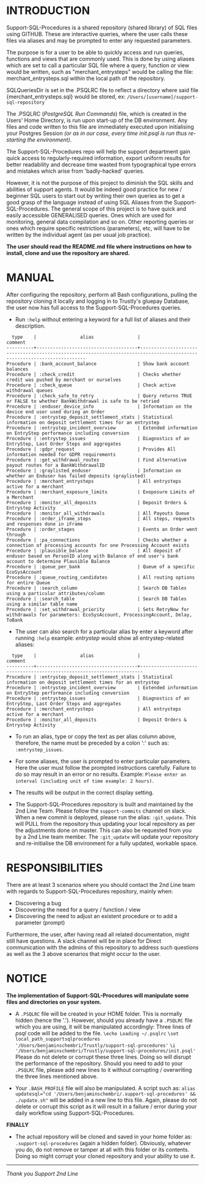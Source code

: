 # INTRODUCTION

Support-SQL-Procedures is a shared repository (shared library) of SQL files using GITHUB. These are interactive queries, where the user calls these files via aliases and may be prompted to enter any requested parameters.

The purpose is for a user to be able to quickly access and run queries, functions and views that are commonly used. This is done by using aliases which are set to call a particular SQL file where a query, function or view would be written, such as "merchant_entrysteps" would be calling the file: merchant_entrysteps.sql within the local path of the repository.

SQLQueriesDir is set in the .PSQLRC file to reflect a directory where said file {merchant_entrysteps.sql} would be stored, ex: ```/Users/[username]/support-sql-repository```

The .PSQLRC (_PostgreSQL Run Commands_) file, which is created in the Users' Home Directory, is run upon start-up of the DB environment. Any files and code written to this file are immediately executed upon initialising your Postgres Session _(or as in our case, every time init.psql is run thus re-starting the environment)_.

The Support-SQL-Procedures repo will help the support department gain quick access to regularly-required information, export uniform results for better readability and decrease time wasted from typographical type errors and mistakes which arise from 'badly-hacked' queries.

However, it is not the purpose of this project to diminish the SQL skills and abilities of support agents. It would be indeed good practice for new / beginner SQL users to start out by writing their own queries as to get a good grasp of the language instead of using SQL Aliases from the Support-SQL-Procedures.
The general scope of this project is to have quick and easily accessible GENERALISED queries. Ones which are used for monitoring, general data compilation and so on. Other reporting queries or ones which require specific restrictions (parameters), etc, will have to be written by the individual agent (as per usual job practice).

**The user should read the README.md file where instructions on how to install, clone and use the repository are shared.**


# MANUAL

After configuring the repository, perform all Bash configurations, pulling the repository cloning it locally and logging in to Trustly's gluepay Database, the user now has full access to the Support-SQL-Procedures queries.

- Run `:help` without entering a keyword for a full list of aliases and their description.

```
  type    |                alias                |                                                        comment                                                         
----------+-------------------------------------+------------------------------------------------------------------------------------------------------------------------
Procedure | :bank_account_balance               | Show bank account balances
Procedure | :check_credit                       | Checks whether credit was pushed by merchant or ourselves
Procedure | :check_queue                        | Check active withdrawal queues
Procedure | :check_safe_to_retry                | Query returns TRUE or FALSE to whether BankWithdrawal is safe to be retried
Procedure | :enduser_device_info                | Information on the device end user used during an Order
Procedure | :entrystep_deposit_settlement_stats | Statistical information on deposit settlement times for an entrystep
Procedure | :entrystep_incident_overview        | Extended information on EntryStep performance including conversion
Procedure | :entrystep_issues                   | Diagnostics of an EntryStep, Last Order Steps and aggregates
Procedure | :gdpr_request                       | Provides All information needed for GDPR requirements
Procedure | :get_withdrawal_routes              | Find alternative payout routes for a BankWithdrawalID
Procedure | :graylisted_enduser                 | Information on whether an Enduser has failed deposits (graylisted)
Procedure | :merchant_entrysteps                | All entrysteps active for a merchant
Procedure | :merchant_exposure_limits           | Exoposure Limits of a Merchant
Procedure | :monitor_all_deposits               | Deposit Orders & Entrystep Activity
Procedure | :monitor_all_withdrawals            | All Payouts Queue
Procedure | :order_iframe_steps                 | All steps, requests and responses done in iFrame
Procedure | :order_stages                       | Events an Order went through
Procedure | :pa_connections                     | Checks whether a connection of processing accounts for one Processing Account exists
Procedure | :plausible_balance                  | All deposit of enduser based on PersonID along with Balance of end user's bank account to determine Plausible Balance
Procedure | :queue_per_bank                     | Queue of a specific EcoSysAccount
Procedure | :queue_routing_candidates           | All routing options for entire Queue
Procedure | :search_column                      | Search DB Tables using a particular attributes/column
Procedure | :search_table                       | Search DB Tables using a similar table name
Procedure | :set_withdrawal_priority            | Sets RetryNow for withdrawals for parameters: EcoSysAccount, ProcessingAccount, Delay, ToBank
```



- The user can also search for a particular alias by enter a keyword after running `:help` example: _entrystep_ would show all entrystep-related aliases:

```
  type    |                alias                |                                comment                                
----------+-------------------------------------+-----------------------------------------------------------------------
Procedure | :entrystep_deposit_settlement_stats | Statistical information on deposit settlement times for an entrystep
Procedure | :entrystep_incident_overview        | Extended information on EntryStep performance including conversion
Procedure | :entrystep_issues                   | Diagnostics of an EntryStep, Last Order Steps and aggregates
Procedure | :merchant_entrysteps                | All entrysteps active for a merchant
Procedure | :monitor_all_deposits               | Deposit Orders & Entrystep Activity
```


- To run an alias, type or copy the text as per alias column above, therefore,  the name must be preceded by a colon ':' such as: `:entrystep_issues`.

- For some aliases, the user is prompted to enter particular parameters. Here the user must follow the prompted instructions carefully. Failure to do so may result in an error or no results. Example: `Please enter an interval (including unit of time example: 2 hours)`.

- The results will be output in the correct display setting.

- The Support-SQL-Procedures repository is built and maintained by the 2nd Line Team. Please follow the `support-commits` channel on slack. When a new commit is deployed, please run the alias: `:git_update`. This will PULL from the repository thus updating your local repository as per the adjustments done on  master. This can also be requested from you by a 2nd Line team member. The `:git_update` will update your repository and re-initialise the DB environment for a fully updated, workable space.


# RESPONSIBILITIES


There are at least 3 scenarios where you should contact the 2nd Line team with regards to Support-SQL-Procedures repository, mainly when:  

- Discovering a bug
- Discovering the need for a query / function / view
- Discovering the need to adjust an existent procedure or to add a parameter (prompt)

Furthermore, the user, after having read all related documentation, might still have questions. A slack channel will be in place for Direct communication with the admins of this repository to address such questions as well as the 3 above scenarios that might occur to the user.


# NOTICE

**The implementation of Support-SQL-Procedures will manipulate some files and directories on your system.**


- A `.PSQLRC` file will be created in your HOME folder. This is normally hidden (hence the '.'). However, should you already have a `.PSQLRC` file which you are using, it will be manipulated accordingly:
Three lines of _psql_ code will be added to the file.
`\echo Loading ~/.psqlrc`
`\set local_path_supportsqlprocedures '/Users/benjaminschembri/Trustly/support-sql-procedures'`
`\i '/Users/benjaminschembri/Trustly/support-sql-procedures/init.psql'`
Please do not delete or corrupt these three lines. Doing so will disrupt the performance of the repository.
Should you need to add to your `.PSQLRC` file, please add new lines to it without corrupting / overwriting the three lines mentioned above.

- Your `.BASH_PROFILE` file  will also be manipulated. A script such as: `alias updatesql="cd '/Users/benjaminschembri/.support-sql-procedures' && ./update.sh"` will be added in a new line to this file. Again, please do not delete or corrupt this script as it will result in a failure / error during your daily  workflow using Support-SQL-Procedures.

**FINALLY**

- The actual repository will be cloned and saved in your home folder as: `.support-sql-procedures` (again a hidden folder). Obviously, whatever  you do, do not remove or tamper at all with this folder or its contents. Doing so might corrupt your cloned repository and your ability to use it.


---
_Thank you_
_Support 2nd Line_
